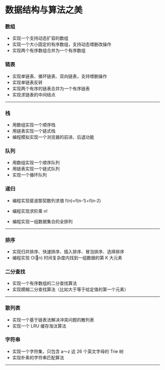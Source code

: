 # 数据结构与算法之美





### 数组

- 实现一个支持动态扩容的数组
- 实现一个大小固定的有序数组，支持动态增删改操作
- 实现两个有序数组合并为一个有序数组

### 链表

- 实现单链表、循环链表、双向链表，支持增删操作
- 实现单链表反转
- 实现两个有序的链表合并为一个有序链表
- 实现求链表的中间结点




------
### 栈

- 用数组实现一个顺序栈
- 用链表实现一个链式栈
- 编程模拟实现一个浏览器的前进、后退功能

### 队列

- 用数组实现一个顺序队列
- 用链表实现一个链式队列
- 实现一个循环队列

### 递归

- 编程实现斐波那契数列求值 f(n)=f(n-1)+f(n-2)

- 编程实现求阶乘 n!

- 编程实现一组数据集合的全排列

  

------

### 排序

- 实现归并排序、快速排序、插入排序、冒泡排序、选择排序
- 编程实现 O(n) 时间复杂度内找到一组数据的第 K 大元素

### 二分查找

- 实现一个有序数组的二分查找算法
- 实现模糊二分查找算法（比如大于等于给定值的第一个元素）

------

### 散列表

- 实现一个基于链表法解决冲突问题的散列表
- 实现一个 LRU 缓存淘汰算法

### 字符串

- 实现一个字符集，只包含 a～z 这 26 个英文字母的 Trie 树
- 实现朴素的字符串匹配算法

------
